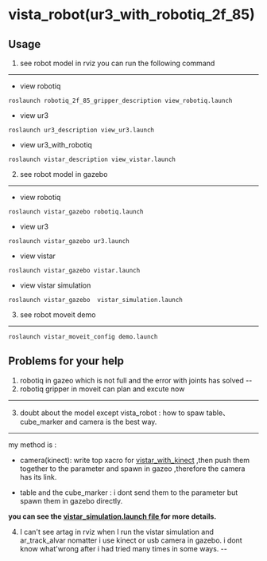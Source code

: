 # vista_robot(ur3_with_robotiq_2f_85)
## Usage
1.  see robot model in rviz you can run the following command
---
- view robotiq

```
roslaunch robotiq_2f_85_gripper_description view_robotiq.launch
```
- view ur3

```
roslaunch ur3_description view_ur3.launch
```
- view ur3_with_robotiq
```
roslaunch vistar_description view_vistar.launch 
```
2. see robot model in gazebo
---
- view robotiq
```
roslaunch vistar_gazebo robotiq.launch
```
- view ur3
```
roslaunch vistar_gazebo ur3.launch
```
- view vistar
```
roslaunch vistar_gazebo vistar.launch
```
- view vistar simulation
```
roslaunch vistar_gazebo  vistar_simulation.launch
```
3. see robot moveit demo
---
```
roslaunch vistar_moveit_config demo.launch
```
## Problems for your help
1. robotiq in gazeo which is not full and the error with joints has solved
--
2. robotiq gripper in moveit can plan and excute now
---
3. doubt about the model except vista_robot : how to spaw table、cube_marker and camera is the best way.
---
my method is : 

- camera(kinect): write top xacro for [vistar_with_kinect](./vistar_description/urdf/vistar_with_kinect.xacro) ,then push them together to the parameter and spawn in gazeo ,therefore
the camera has its link.

- table and the cube_marker : i dont send them to the parameter but spawn them in gazebo directly.

**you can see the [vistar_simulation.launch file ]( ./vistar_gazebo/launch/vistar_simulation.launch)for more details.**

4. I can't see artag in rviz when I run the vistar simulation and ar_track_alvar  nomatter i use kinect or usb camera in gazebo. i dont know what'wrong after i had tried many times in some ways.
--
 
